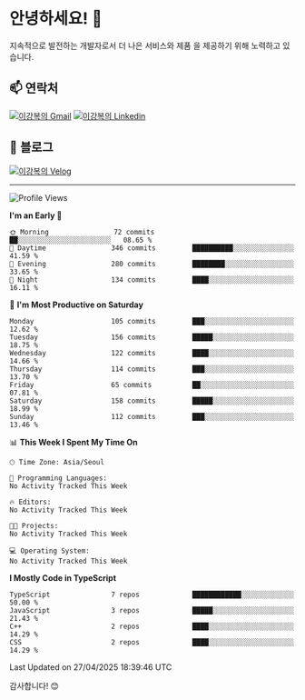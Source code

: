 # 안녕하세요! 👋

지속적으로 발전하는 개발자로서 더 나은 서비스와 제품
을 제공하기 위해 노력하고 있습니다.

## 📫 연락처
[![이강복의 Gmail](https://img.shields.io/badge/Gmail-D14836?style=for-the-badge&logo=gmail&logoColor=white)](mailto:pmmm114@gmail.com)
[![이강복의 Linkedin](https://img.shields.io/badge/LinkedIn-0077B5?style=for-the-badge&logo=linkedin&logoColor=white)](https://www.linkedin.com/in/lkb0297)

## 📝 블로그
[![이강복의 Velog](https://img.shields.io/badge/Velog-ffffff?style=for-the-badge&logo=velog)](https://velog.io/@pmmm114/posts)

---
<!--START_SECTION:waka-->
![Profile Views](http://img.shields.io/badge/Profile%20Views-0-blue)

**I'm an Early 🐤** 

```text
🌞 Morning                72 commits          ██░░░░░░░░░░░░░░░░░░░░░░░   08.65 % 
🌆 Daytime                346 commits         ██████████░░░░░░░░░░░░░░░   41.59 % 
🌃 Evening                280 commits         ████████░░░░░░░░░░░░░░░░░   33.65 % 
🌙 Night                  134 commits         ████░░░░░░░░░░░░░░░░░░░░░   16.11 % 
```
📅 **I'm Most Productive on Saturday** 

```text
Monday                   105 commits         ███░░░░░░░░░░░░░░░░░░░░░░   12.62 % 
Tuesday                  156 commits         █████░░░░░░░░░░░░░░░░░░░░   18.75 % 
Wednesday                122 commits         ████░░░░░░░░░░░░░░░░░░░░░   14.66 % 
Thursday                 114 commits         ███░░░░░░░░░░░░░░░░░░░░░░   13.70 % 
Friday                   65 commits          ██░░░░░░░░░░░░░░░░░░░░░░░   07.81 % 
Saturday                 158 commits         █████░░░░░░░░░░░░░░░░░░░░   18.99 % 
Sunday                   112 commits         ███░░░░░░░░░░░░░░░░░░░░░░   13.46 % 
```


📊 **This Week I Spent My Time On** 

```text
🕑︎ Time Zone: Asia/Seoul

💬 Programming Languages: 
No Activity Tracked This Week

🔥 Editors: 
No Activity Tracked This Week

🐱‍💻 Projects: 
No Activity Tracked This Week

💻 Operating System: 
No Activity Tracked This Week
```

**I Mostly Code in TypeScript** 

```text
TypeScript               7 repos             ████████████░░░░░░░░░░░░░   50.00 % 
JavaScript               3 repos             █████░░░░░░░░░░░░░░░░░░░░   21.43 % 
C++                      2 repos             ████░░░░░░░░░░░░░░░░░░░░░   14.29 % 
CSS                      2 repos             ████░░░░░░░░░░░░░░░░░░░░░   14.29 % 
```




 Last Updated on 27/04/2025 18:39:46 UTC
<!--END_SECTION:waka-->

감사합니다! 😊
